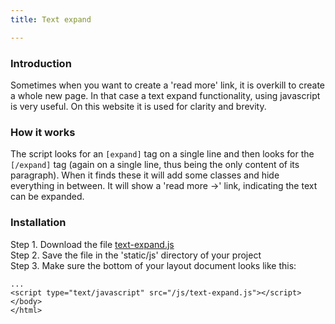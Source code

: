 ```yaml
---
title: Text expand

---
```

### Introduction

Sometimes when you want to create a 'read more' link, it is overkill to create a whole new page. In that case a text expand functionality, using javascript is very useful. On this website it is used for clarity and brevity.

### How it works

The script looks for an `[expand]` tag on a single line and then looks for the `[/expand]` tag (again on a single line, thus being the only content of its paragraph). When it finds these it will add some classes and hide everything in between. It will show a 'read more &rarr;' link, indicating the text can be expanded.

### Installation

Step 1. Download the file [text-expand.js](https://raw.githubusercontent.com/jhvanderschee/hugocodex/master/static/js/text-expand.js)
<br />Step 2. Save the file in the 'static/js' directory of your project
<br />Step 3. Make sure the bottom of your layout document looks like this:

```
...
<script type="text/javascript" src="/js/text-expand.js"></script>
</body>
</html>
```